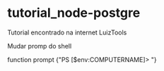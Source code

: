 # tutorial_node-postgre
Tutorial encontrado na internet LuizTools

Mudar promp do shell

function prompt {"PS [$env:COMPUTERNAME]> "}
